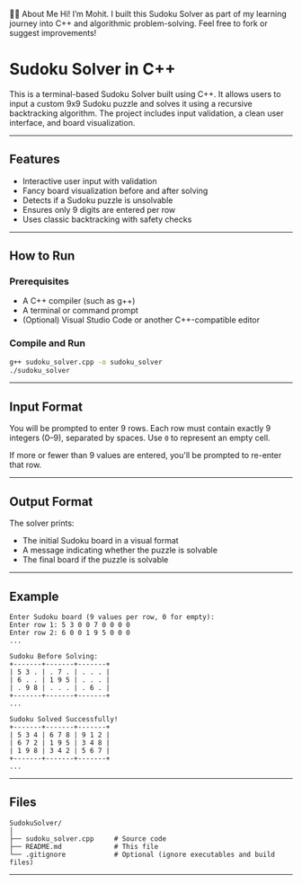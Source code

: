 🙋‍♂️ About Me
Hi! I’m Mohit. I built this Sudoku Solver as part of my learning journey into C++ and algorithmic problem-solving. Feel free to fork or suggest improvements!

# Sudoku Solver in C++

This is a terminal-based Sudoku Solver built using C++. It allows users to input a custom 9x9 Sudoku puzzle and solves it using a recursive backtracking algorithm. The project includes input validation, a clean user interface, and board visualization.

---

## Features

* Interactive user input with validation
* Fancy board visualization before and after solving
* Detects if a Sudoku puzzle is unsolvable
* Ensures only 9 digits are entered per row
* Uses classic backtracking with safety checks

---

## How to Run

### Prerequisites

* A C++ compiler (such as g++)
* A terminal or command prompt
* (Optional) Visual Studio Code or another C++-compatible editor

### Compile and Run

```bash
g++ sudoku_solver.cpp -o sudoku_solver
./sudoku_solver
```

---

## Input Format

You will be prompted to enter 9 rows. Each row must contain exactly 9 integers (0–9), separated by spaces. Use `0` to represent an empty cell.

If more or fewer than 9 values are entered, you'll be prompted to re-enter that row.

---

## Output Format

The solver prints:

* The initial Sudoku board in a visual format
* A message indicating whether the puzzle is solvable
* The final board if the puzzle is solvable

---

## Example

```
Enter Sudoku board (9 values per row, 0 for empty):
Enter row 1: 5 3 0 0 7 0 0 0 0
Enter row 2: 6 0 0 1 9 5 0 0 0
...

Sudoku Before Solving:
+-------+-------+-------+
| 5 3 . | . 7 . | . . . |
| 6 . . | 1 9 5 | . . . |
| . 9 8 | . . . | . 6 . |
+-------+-------+-------+
...

Sudoku Solved Successfully!
+-------+-------+-------+
| 5 3 4 | 6 7 8 | 9 1 2 |
| 6 7 2 | 1 9 5 | 3 4 8 |
| 1 9 8 | 3 4 2 | 5 6 7 |
+-------+-------+-------+
...
```

---

## Files

```
SudokuSolver/
│
├── sudoku_solver.cpp     # Source code
├── README.md             # This file
└── .gitignore            # Optional (ignore executables and build files)
```

---


